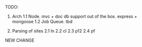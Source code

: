 
TODO:

1. Arch 
1.1 Node.  mvc + doc db support out of the box. express + mongoose
1.2 Job Queue. tbd

2. Parsing of sites
2.1 ln
2.2 cl
2.3 p12
2.4 pf


NEW CHANGE 
